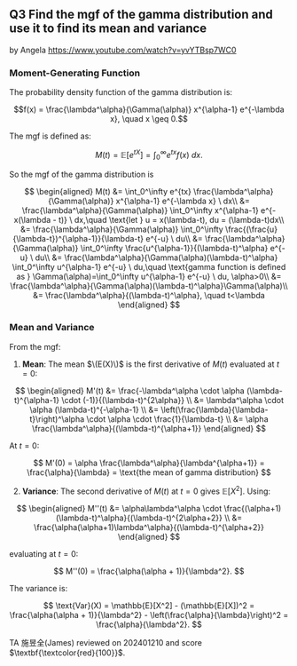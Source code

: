 ## Q3 Find the mgf of the gamma distribution and use it to find its mean and variance
by Angela https://www.youtube.com/watch?v=yvYTBsp7WC0
### Moment-Generating Function
The probability density function of the gamma distribution is:

$$f(x) = \frac{\lambda^\alpha}{\Gamma(\alpha)} x^{\alpha-1} e^{-\lambda x}, \quad x \geq 0.$$

The mgf is defined as:

$$
M(t) = \mathbb{E}[e^{tX}] = \int_0^\infty e^{tx} f(x) \ dx.
$$

So the mgf of the gamma distribution is

$$
\begin{aligned}
M(t) &= \int_0^\infty e^{tx} \frac{\lambda^\alpha}{\Gamma(\alpha)} x^{\alpha-1} e^{-\lambda x} \ dx\\
&= \frac{\lambda^\alpha}{\Gamma(\alpha)} \int_0^\infty x^{\alpha-1} e^{-x(\lambda - t)} \ dx,\quad \text{let } u = x(\lambda-t),  du = (\lambda-t)dx\\
&= \frac{\lambda^\alpha}{\Gamma(\alpha)} \int_0^\infty \frac{(\frac{u}{\lambda-t})^{\alpha-1}}{\lambda-t} e^{-u} \ du\\
&= \frac{\lambda^\alpha}{\Gamma(\alpha)} \int_0^\infty \frac{u^{\alpha-1}}{(\lambda-t)^\alpha} e^{-u} \ du\\
&= \frac{\lambda^\alpha}{\Gamma(\alpha)(\lambda-t)^\alpha} \int_0^\infty u^{\alpha-1} e^{-u} \ du,\quad \text{gamma function is defined as } \Gamma(\alpha)=\int_0^\infty u^{\alpha-1} e^{-u} \ du, \alpha>0\\
&= \frac{\lambda^\alpha}{\Gamma(\alpha)(\lambda-t)^\alpha}\Gamma(\alpha)\\
&= \frac{\lambda^\alpha}{(\lambda-t)^\alpha}, \quad t<\lambda
\end{aligned}
$$

### Mean and Variance
From the mgf:
1. **Mean**: The mean $\(E(X)\)$ is the first derivative of  $M(t)$ evaluated at $t = 0$:

$$
\begin{aligned}
M'(t) &= \frac{-\lambda^\alpha \cdot \alpha (\lambda-t)^{\alpha-1} \cdot (-1)}{(\lambda-t)^{2\alpha}} \\
&= \lambda^\alpha \cdot \alpha (\lambda-t)^{-\alpha-1} \\
&= \left(\frac{\lambda}{\lambda-t}\right)^\alpha \cdot \alpha \cdot \frac{1}{\lambda-t} \\
&= \alpha \frac{\lambda^\alpha}{(\lambda-t)^{\alpha+1}}
\end{aligned}
$$

At $t = 0$:

$$
M'(0) = \alpha \frac{\lambda^\alpha}{\lambda^{\alpha+1}} = \frac{\alpha}{\lambda} = \text{the mean of gamma distribution}
$$

2. **Variance**: The second derivative of $M(t)$ at $t = 0$ gives $\mathbb{E}[X^2]$. Using:

$$
\begin{aligned}
M''(t) &= \alpha\lambda^\alpha \cdot \frac{(\alpha+1)(\lambda-t)^\alpha}{(\lambda-t)^{2\alpha+2}} \\
&= \frac{\alpha(\alpha+1)\lambda^\alpha}{(\lambda-t)^{\alpha+2}}
\end{aligned}
$$

evaluating at $t = 0$:

$$
M''(0) = \frac{\alpha(\alpha + 1)}{\lambda^2}.
$$

The variance is:

$$
\text{Var}(X) = \mathbb{E}[X^2] - (\mathbb{E}[X])^2 = \frac{\alpha(\alpha + 1)}{\lambda^2} - \left(\frac{\alpha}{\lambda}\right)^2 = \frac{\alpha}{\lambda^2}.
$$

TA 施昱全(James) reviewed on 202401210 and score $\textbf{\textcolor{red}{100}}$.
